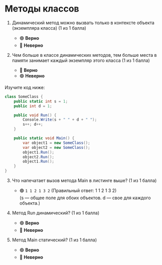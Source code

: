 # Методы классов

1. Динамический метод можно вызвать только в контексте объекта (экземпляра класса) (1 из 1 балла) 
   * 🟢 **Верно**
   * 🔴 **Неверно**


2. Чем больше в классе динамических методов, тем больше места в памяти занимает каждый экземпляр этого класса (1 из 1 балла) 
   * 🔴 **Верно**
   * 🟢 **Неверно**


Изучите код ниже:

```cs
class SomeClass {
	public static int s = 1;
	public int d = 1;

	public void Run() {
		Console.Write(s + " " + d + " ");
		s++; d++;
	}

	public static void Main() {
		var object1 = new SomeClass();
		var object2 = new SomeClass();
		object1.Run();
		object2.Run();
		object1.Run();
	}
}
```

3. Что напечатает вызов метода Main в листинге выше? (1 из 1 балла)
   * 🟢 `1 1 2 1 3 2` (Правильный ответ: 1 1 2 1 3 2)<br>
   (s — общее поле для обоих объектов. d — свое для каждого объекта.)


4. Метод Run динамический? (1 из 1 балла) 
   * 🟢 **Верно**
   * 🔴 **Неверно**

   
5. Метод Main статический? (1 из 1 балла) 
   * 🟢 **Верно**
   * 🔴 **Неверно**
